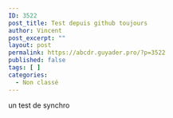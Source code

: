 ```yaml
---
ID: 3522
post_title: Test depuis github toujours
author: Vincent
post_excerpt: ""
layout: post
permalink: https://abcdr.guyader.pro/?p=3522
published: false
tags: [ ]
categories:
  - Non classé
---
```

un test de synchro